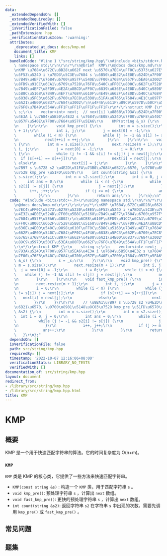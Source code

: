 ```yaml
---
data:
  _extendedDependsOn: []
  _extendedRequiredBy: []
  _extendedVerifiedWith: []
  _isVerificationFailed: false
  _pathExtension: hpp
  _verificationStatusIcon: ':warning:'
  attributes:
    _deprecated_at_docs: docs/kmp.md
    document_title: KMP
    links: []
  bundledCode: "#line 1 \"src/string/kmp.hpp\"\n#include <bits/stdc++.h>\r\nusing\
    \ namespace std;\r\n\r\n/*\r\n@brief  KMP\r\n@docs docs/kmp.md\r\n*/\r\n\r\n/*\r\
    \nKMP \u7684\u672C\u8D28\u662F next \u6570\u7EC4\uFF0C\u5373\u627E\u5230\u4EE5\
    \u5F53\u524D i \u7ED3\u5C3E\u7684 s \u5B50\u4E32\u4E0E\u524D\u7F00\u5B8C\u5168\
    \u7B49\u4EF7\u7684\u6700\u957F\u540E\u7F00\u7684\u957F\u5EA6\u3002\r\n\u6CE8\u610F\
    \u8FD9\u91CC\u6CA1\u6709\u7528\u76F8\u540C\uFF0C\u800C\u662F\u7528\u5B8C\u5168\
    \u7B49\u4EF7\u8FD9\u4E2A\u8BCD\uFF0C\u6839\u636E\u4E0D\u540C\u9898\u610F\uFF0C\
    \u5B8C\u5168\u7B49\u4EF7\u7684\u610F\u4E49\u662F\u4E0D\u540C\u7684\uFF0C\u4F46\
    \u6838\u5FC3\u662F\u6700\u7EC8\u53D8\u51FA\u6765\u7684\u4E1C\u897F\u662F\u4E00\
    \u6A21\u4E00\u6837\u7684\u3002\r\n\u4F46\u611F\u89C9\u597D\u50CF\u53EA\u80FD\u662F\
    \u76F8\u7B49\u554A\uFF1F\uFF1F\uFF1F\uFF1F\r\n*/\r\nstruct KMP {\r\n    string\
    \ s;\r\n    vector<int> next;  // next[i] \u8868\u793A\u524D\u7F00\u957F\u5EA6\
    \u4E3A i \u7684\u5B50\u4E32 s \u7684\u4E0E\u524D\u7F00\u76F8\u540C\u7684\u6700\
    \u957F\u540E\u7F00\u7684\u957F\u5EA6\r\n    KMP(string &_s) {\r\n        s = _s;\r\
    \n    }\r\n\r\n    void kmp_pre() {\r\n        int m = s.size();\r\n        next.resize(m\
    \ + 1);\r\n        int i, j;\r\n        j = next[0] = -1;\r\n        i = 0;\r\n\
    \        while (i < m) {\r\n            while (j != -1 && s[i] != s[j]) j = next[j];\r\
    \n            next[++i] = ++j;\r\n        }\r\n    }\r\n\r\n    void fast_kmp_pre()\
    \ {\r\n        int m = s.size();\r\n        next.resize(m + 1);\r\n        int\
    \ i, j;\r\n        j = next[0] = -1;\r\n        i = 0;\r\n        while (i < m)\
    \ {\r\n            while (j != -1 && s[i] != s[j]) j = next[j];\r\n          \
    \  if (s[++i] == s[++j])\r\n                next[i] = next[j];\r\n           \
    \ else\r\n                next[i] = j;\r\n        }\r\n    }\r\n\r\n    // \u8BA1\
    \u7B97 s \u5728 s2 \u4E2D\u51FA\u73B0\u7684\u6B21\u6570, \u9700\u8981\u5148\u8C03\
    \u7528 kmp_pre \u51FD\u6570\r\n    int count(string &s2) {\r\n        int m =\
    \ s.size();\r\n        int n = s2.size();\r\n        int i = 0, j = 0;\r\n   \
    \     int ans = 0;\r\n        while (i < n) {\r\n            while (j != -1 &&\
    \ s2[i] != s[j]) {\r\n                j = next[j];\r\n            }\r\n      \
    \      i++, j++;\r\n            if (j >= m) {\r\n                ans++;\r\n  \
    \          }\r\n        }\r\n        return ans;\r\n    }\r\n};\n"
  code: "#include <bits/stdc++.h>\r\nusing namespace std;\r\n\r\n/*\r\n@brief  KMP\r\
    \n@docs docs/kmp.md\r\n*/\r\n\r\n/*\r\nKMP \u7684\u672C\u8D28\u662F next \u6570\
    \u7EC4\uFF0C\u5373\u627E\u5230\u4EE5\u5F53\u524D i \u7ED3\u5C3E\u7684 s \u5B50\
    \u4E32\u4E0E\u524D\u7F00\u5B8C\u5168\u7B49\u4EF7\u7684\u6700\u957F\u540E\u7F00\
    \u7684\u957F\u5EA6\u3002\r\n\u6CE8\u610F\u8FD9\u91CC\u6CA1\u6709\u7528\u76F8\u540C\
    \uFF0C\u800C\u662F\u7528\u5B8C\u5168\u7B49\u4EF7\u8FD9\u4E2A\u8BCD\uFF0C\u6839\
    \u636E\u4E0D\u540C\u9898\u610F\uFF0C\u5B8C\u5168\u7B49\u4EF7\u7684\u610F\u4E49\
    \u662F\u4E0D\u540C\u7684\uFF0C\u4F46\u6838\u5FC3\u662F\u6700\u7EC8\u53D8\u51FA\
    \u6765\u7684\u4E1C\u897F\u662F\u4E00\u6A21\u4E00\u6837\u7684\u3002\r\n\u4F46\u611F\
    \u89C9\u597D\u50CF\u53EA\u80FD\u662F\u76F8\u7B49\u554A\uFF1F\uFF1F\uFF1F\uFF1F\
    \r\n*/\r\nstruct KMP {\r\n    string s;\r\n    vector<int> next;  // next[i] \u8868\
    \u793A\u524D\u7F00\u957F\u5EA6\u4E3A i \u7684\u5B50\u4E32 s \u7684\u4E0E\u524D\
    \u7F00\u76F8\u540C\u7684\u6700\u957F\u540E\u7F00\u7684\u957F\u5EA6\r\n    KMP(string\
    \ &_s) {\r\n        s = _s;\r\n    }\r\n\r\n    void kmp_pre() {\r\n        int\
    \ m = s.size();\r\n        next.resize(m + 1);\r\n        int i, j;\r\n      \
    \  j = next[0] = -1;\r\n        i = 0;\r\n        while (i < m) {\r\n        \
    \    while (j != -1 && s[i] != s[j]) j = next[j];\r\n            next[++i] = ++j;\r\
    \n        }\r\n    }\r\n\r\n    void fast_kmp_pre() {\r\n        int m = s.size();\r\
    \n        next.resize(m + 1);\r\n        int i, j;\r\n        j = next[0] = -1;\r\
    \n        i = 0;\r\n        while (i < m) {\r\n            while (j != -1 && s[i]\
    \ != s[j]) j = next[j];\r\n            if (s[++i] == s[++j])\r\n             \
    \   next[i] = next[j];\r\n            else\r\n                next[i] = j;\r\n\
    \        }\r\n    }\r\n\r\n    // \u8BA1\u7B97 s \u5728 s2 \u4E2D\u51FA\u73B0\u7684\
    \u6B21\u6570, \u9700\u8981\u5148\u8C03\u7528 kmp_pre \u51FD\u6570\r\n    int count(string\
    \ &s2) {\r\n        int m = s.size();\r\n        int n = s2.size();\r\n      \
    \  int i = 0, j = 0;\r\n        int ans = 0;\r\n        while (i < n) {\r\n  \
    \          while (j != -1 && s2[i] != s[j]) {\r\n                j = next[j];\r\
    \n            }\r\n            i++, j++;\r\n            if (j >= m) {\r\n    \
    \            ans++;\r\n            }\r\n        }\r\n        return ans;\r\n \
    \   }\r\n};"
  dependsOn: []
  isVerificationFile: false
  path: src/string/kmp.hpp
  requiredBy: []
  timestamp: '2022-10-07 12:16:06+08:00'
  verificationStatus: LIBRARY_NO_TESTS
  verifiedWith: []
documentation_of: src/string/kmp.hpp
layout: document
redirect_from:
- /library/src/string/kmp.hpp
- /library/src/string/kmp.hpp.html
title: KMP
---
```

# KMP

## 概要
KMP 是一个用于快速匹配字符串的算法。它的时间复杂度为 O(n+m)。
### `KMP`
`KMP` 类是 KMP 的核心类，它提供了一些方法来快速匹配字符串。
- `KMP(const string &s)` : 构造一个 `KMP` 类，用于匹配字符串 `s` 。
- `void kmp_pre()`: 预处理字符串 `s` ，计算出 `next` 数组。
- `void fast_kmp_pre()`: 更快的预处理字符串 `s` ，计算出 `next` 数组。
- `int count(string &s2)`: 返回字符串 `s2` 在字符串 `s` 中出现的次数。需要先调用 `kmp_pre()` 或 `fast_kmp_pre()` 。

## 常见问题

## 题集